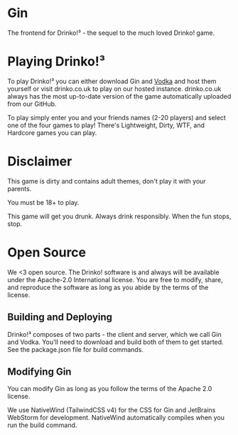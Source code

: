# Gin
The frontend for Drinko!³ - the sequel to the much loved Drinko! game.

# Playing Drinko!³
To play Drinko!³ you can either download Gin and [Vodka](https://github.com/pixelsetdev/vodka) and host them yourself or visit drinko.co.uk to play on our hosted instance. drinko.co.uk always has the most up-to-date version of the game automatically uploaded from our GitHub.

To play simply enter you and your friends names (2-20 players) and select one of the four games to play! There's Lightweight, Dirty, WTF, and Hardcore games you can play.

# Disclaimer
This game is dirty and contains adult themes, don't play it with your parents.

You must be 18+ to play.

This game will get you drunk. Always drink responsibly. When the fun stops, stop.

# Open Source
We <3 open source. The Drinko! software is and always will be available under the Apache-2.0 International license. You
are free to modify, share, and reproduce the software as long as you abide by the terms of the license.

## Building and Deploying
Drinko!³ composes of two parts - the client and server, which we call Gin and Vodka.
You'll need to download and build both of them to get started.
See the package.json file for build commands.

## Modifying Gin
You can modify Gin as long as you follow the terms of the Apache 2.0 license.

We use NativeWind (TailwindCSS v4) for the CSS for Gin and JetBrains WebStorm for development.
NativeWind automatically compiles when you run the build command.